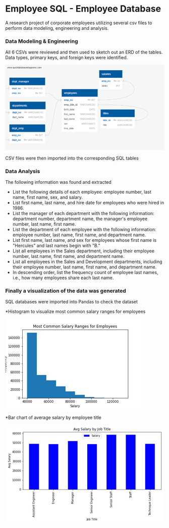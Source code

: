 # Employee SQL - Employee Database

A research project of corporate employees utilizing several csv files to perform data modeling, engineering and analysis.


### Data Modeling & Engineering

All 6 CSVs were reviewed and then used to sketch out an ERD of the tables. Data types, primary keys, and foreign keys were identified. 

![Screenshot](QuickDBD-employee_erd.png)

CSV files were then imported into the corresponding SQL tables

### Data Analysis
The following information was found and extracted

* List the following details of each employee: employee number, last name, first name, sex, and salary.
* List first name, last name, and hire date for employees who were hired in 1986.
* List the manager of each department with the following information: department number, department name, the manager's employee number, last name, first name.
* List the department of each employee with the following information: employee number, last name, first name, and department name.
* List first name, last name, and sex for employees whose first name is "Hercules" and last names begin with "B."
* List all employees in the Sales department, including their employee number, last name, first name, and department name.
* List all employees in the Sales and Development departments, including their employee number, last name, first name, and department name.
* In descending order, list the frequency count of employee last names, i.e., how many employees share each last name.

### Finally a visualization of the data was generated
SQL databases were imported into Pandas to check the dataset 

*Histogram to visualize most common salary ranges for employees

![Screenshot](https://github.com/NickP20/sql-challenge/blob/87b3010fec84a400c4e5929a6539189102b28498/EmployeeSQL/Salary%20Histogram.png)

*Bar chart of average salary by employee title

![Screenshot](https://github.com/NickP20/sql-challenge/blob/87b3010fec84a400c4e5929a6539189102b28498/EmployeeSQL/Avg%20Salary%20by%20Title.png)